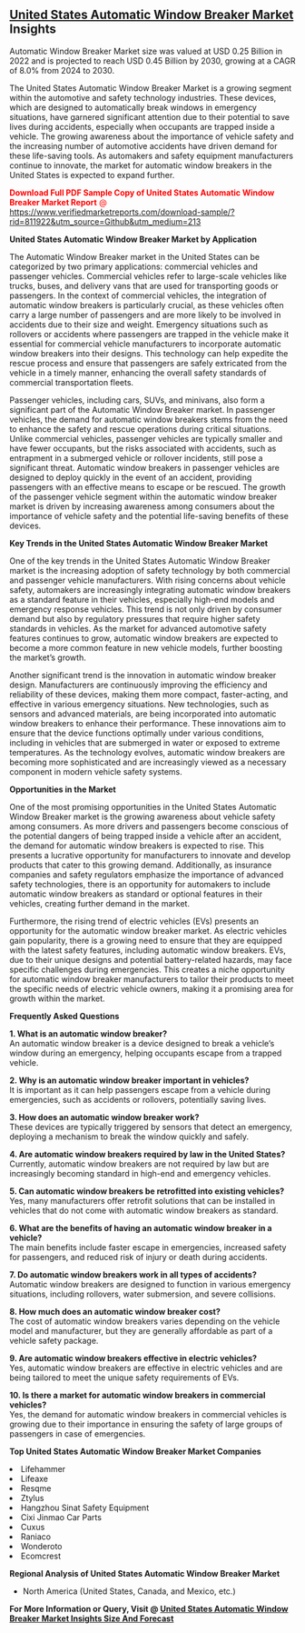 <h2><a href="https://www.verifiedmarketreports.com/download-sample/?rid=811922&amp;utm_source=Github&amp;utm_medium=213" target="_blank">United States Automatic Window Breaker Market</a> Insights</h2><p>Automatic Window Breaker Market size was valued at USD 0.25 Billion in 2022 and is projected to reach USD 0.45 Billion by 2030, growing at a CAGR of 8.0% from 2024 to 2030.</p><p><p>The United States Automatic Window Breaker Market is a growing segment within the automotive and safety technology industries. These devices, which are designed to automatically break windows in emergency situations, have garnered significant attention due to their potential to save lives during accidents, especially when occupants are trapped inside a vehicle. The growing awareness about the importance of vehicle safety and the increasing number of automotive accidents have driven demand for these life-saving tools. As automakers and safety equipment manufacturers continue to innovate, the market for automatic window breakers in the United States is expected to expand further. <p><span class=""><span style="color: #ff0000;"><strong>Download Full PDF Sample Copy of United States Automatic Window Breaker Market Report</strong> @ </span><a href="https://www.verifiedmarketreports.com/download-sample/?rid=811922&amp;utm_source=Github&amp;utm_medium=213" target="_blank">https://www.verifiedmarketreports.com/download-sample/?rid=811922&amp;utm_source=Github&amp;utm_medium=213</a></span></p></p><p><strong>United States Automatic Window Breaker Market by Application</strong></p><p>The Automatic Window Breaker market in the United States can be categorized by two primary applications: commercial vehicles and passenger vehicles. Commercial vehicles refer to large-scale vehicles like trucks, buses, and delivery vans that are used for transporting goods or passengers. In the context of commercial vehicles, the integration of automatic window breakers is particularly crucial, as these vehicles often carry a large number of passengers and are more likely to be involved in accidents due to their size and weight. Emergency situations such as rollovers or accidents where passengers are trapped in the vehicle make it essential for commercial vehicle manufacturers to incorporate automatic window breakers into their designs. This technology can help expedite the rescue process and ensure that passengers are safely extricated from the vehicle in a timely manner, enhancing the overall safety standards of commercial transportation fleets.<p>Passenger vehicles, including cars, SUVs, and minivans, also form a significant part of the Automatic Window Breaker market. In passenger vehicles, the demand for automatic window breakers stems from the need to enhance the safety and rescue operations during critical situations. Unlike commercial vehicles, passenger vehicles are typically smaller and have fewer occupants, but the risks associated with accidents, such as entrapment in a submerged vehicle or rollover incidents, still pose a significant threat. Automatic window breakers in passenger vehicles are designed to deploy quickly in the event of an accident, providing passengers with an effective means to escape or be rescued. The growth of the passenger vehicle segment within the automatic window breaker market is driven by increasing awareness among consumers about the importance of vehicle safety and the potential life-saving benefits of these devices.</p><p><strong>Key Trends in the United States Automatic Window Breaker Market</strong></p><p>One of the key trends in the United States Automatic Window Breaker market is the increasing adoption of safety technology by both commercial and passenger vehicle manufacturers. With rising concerns about vehicle safety, automakers are increasingly integrating automatic window breakers as a standard feature in their vehicles, especially high-end models and emergency response vehicles. This trend is not only driven by consumer demand but also by regulatory pressures that require higher safety standards in vehicles. As the market for advanced automotive safety features continues to grow, automatic window breakers are expected to become a more common feature in new vehicle models, further boosting the market’s growth.</p><p>Another significant trend is the innovation in automatic window breaker design. Manufacturers are continuously improving the efficiency and reliability of these devices, making them more compact, faster-acting, and effective in various emergency situations. New technologies, such as sensors and advanced materials, are being incorporated into automatic window breakers to enhance their performance. These innovations aim to ensure that the device functions optimally under various conditions, including in vehicles that are submerged in water or exposed to extreme temperatures. As the technology evolves, automatic window breakers are becoming more sophisticated and are increasingly viewed as a necessary component in modern vehicle safety systems.</p><p><strong>Opportunities in the Market</strong></p><p>One of the most promising opportunities in the United States Automatic Window Breaker market is the growing awareness about vehicle safety among consumers. As more drivers and passengers become conscious of the potential dangers of being trapped inside a vehicle after an accident, the demand for automatic window breakers is expected to rise. This presents a lucrative opportunity for manufacturers to innovate and develop products that cater to this growing demand. Additionally, as insurance companies and safety regulators emphasize the importance of advanced safety technologies, there is an opportunity for automakers to include automatic window breakers as standard or optional features in their vehicles, creating further demand in the market.</p><p>Furthermore, the rising trend of electric vehicles (EVs) presents an opportunity for the automatic window breaker market. As electric vehicles gain popularity, there is a growing need to ensure that they are equipped with the latest safety features, including automatic window breakers. EVs, due to their unique designs and potential battery-related hazards, may face specific challenges during emergencies. This creates a niche opportunity for automatic window breaker manufacturers to tailor their products to meet the specific needs of electric vehicle owners, making it a promising area for growth within the market.</p><p><strong>Frequently Asked Questions</strong></p><p><strong>1. What is an automatic window breaker?</strong><br>An automatic window breaker is a device designed to break a vehicle’s window during an emergency, helping occupants escape from a trapped vehicle.</p><p><strong>2. Why is an automatic window breaker important in vehicles?</strong><br>It is important as it can help passengers escape from a vehicle during emergencies, such as accidents or rollovers, potentially saving lives.</p><p><strong>3. How does an automatic window breaker work?</strong><br>These devices are typically triggered by sensors that detect an emergency, deploying a mechanism to break the window quickly and safely.</p><p><strong>4. Are automatic window breakers required by law in the United States?</strong><br>Currently, automatic window breakers are not required by law but are increasingly becoming standard in high-end and emergency vehicles.</p><p><strong>5. Can automatic window breakers be retrofitted into existing vehicles?</strong><br>Yes, many manufacturers offer retrofit solutions that can be installed in vehicles that do not come with automatic window breakers as standard.</p><p><strong>6. What are the benefits of having an automatic window breaker in a vehicle?</strong><br>The main benefits include faster escape in emergencies, increased safety for passengers, and reduced risk of injury or death during accidents.</p><p><strong>7. Do automatic window breakers work in all types of accidents?</strong><br>Automatic window breakers are designed to function in various emergency situations, including rollovers, water submersion, and severe collisions.</p><p><strong>8. How much does an automatic window breaker cost?</strong><br>The cost of automatic window breakers varies depending on the vehicle model and manufacturer, but they are generally affordable as part of a vehicle safety package.</p><p><strong>9. Are automatic window breakers effective in electric vehicles?</strong><br>Yes, automatic window breakers are effective in electric vehicles and are being tailored to meet the unique safety requirements of EVs.</p><p><strong>10. Is there a market for automatic window breakers in commercial vehicles?</strong><br>Yes, the demand for automatic window breakers in commercial vehicles is growing due to their importance in ensuring the safety of large groups of passengers in case of emergencies.</p></p><p><strong>Top United States Automatic Window Breaker Market Companies</strong></p><div data-test-id=""><p><li>Lifehammer</li><li> Lifeaxe</li><li> Resqme</li><li> Ztylus</li><li> Hangzhou Sinat Safety Equipment</li><li> Cixi Jinmao Car Parts</li><li> Cuxus</li><li> Raniaco</li><li> Wonderoto</li><li> Ecomcrest</li></p><div><strong>Regional Analysis of&nbsp;United States Automatic Window Breaker Market</strong></div><ul><li dir="ltr"><p dir="ltr">North America&nbsp;(United States, Canada, and Mexico, etc.)</p></li></ul><p><strong>For More Information or Query, Visit @&nbsp;</strong><strong><a href="https://www.verifiedmarketreports.com/product/automatic-window-breaker-market/?utm_source=Github&amp;utm_medium=213" target="_blank">United States Automatic Window Breaker Market Insights Size And Forecast</a></strong></p></div>
